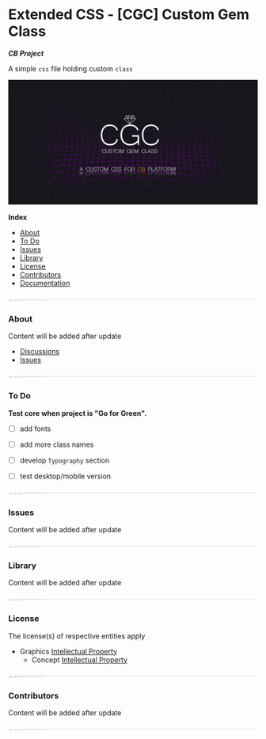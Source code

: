 # Extended CSS - [CGC] Custom Gem Class


***CB Project***

A simple `css` file holding custom `class`


[![CGC](https://raw.githubusercontent.com/DanNitro/cb/main/assets/img/repository-wide.jpg)](https://dannitro.github.io/cb/cb-extracalss.html)



**Index** 
- [About](README.md#about)
- [To Do](README.md#to-do)
- [Issues](README.md#issues)
- [Library](#library)
- [License](#license)
- [Contributors](#contributors)
- [Documentation](https://dannitro.github.io/cb/cb-extracalss.html)

![hr](https://raw.githubusercontent.com/PwchiWorld/app/main/assets/img/hr.png)

### About 
Content will be added after update


 * [Discussions](https://github.com/dannitro/cb/discussions)
 * [Issues](https://github.com/dannitro/cb/issues)


![hr](https://raw.githubusercontent.com/PwchiWorld/app/main/assets/img/hr.png)

### To Do
**Test core when project is "Go for Green".**

- [ ] add fonts
- [ ] add more class names
- [ ] develop `Typography` section
- [ ] test desktop/mobile version


![hr](https://raw.githubusercontent.com/PwchiWorld/app/main/assets/img/hr.png)


### Issues
Content will be added after update



![hr](https://raw.githubusercontent.com/PwchiWorld/app/main/assets/img/hr.png)



### Library
Content will be added after update


![hr](https://raw.githubusercontent.com/PwchiWorld/app/main/assets/img/hr.png)

### License
The license(s) of respective entities apply
* Graphics [Intellectual Property](https://github.com/DanNitro)
   * Concept [Intellectual Property](https://github.com/DanNitro)  
   
   
![hr](https://raw.githubusercontent.com/PwchiWorld/app/main/assets/img/hr.png)




### Contributors   
Content will be added after update



![hr](https://raw.githubusercontent.com/PwchiWorld/app/main/assets/img/hr.png)
